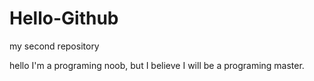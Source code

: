 # Hello-Github
my second repository

hello I'm a programing noob, but I believe I will be a programing master.
